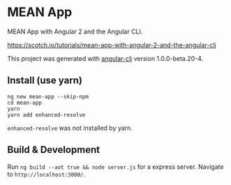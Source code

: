 # MEAN App

MEAN App with Angular 2 and the Angular CLI.

https://scotch.io/tutorials/mean-app-with-angular-2-and-the-angular-cli

This project was generated with [angular-cli](https://github.com/angular/angular-cli) version 1.0.0-beta.20-4.

## Install (use yarn) 

```
ng new mean-app --skip-npm
cd mean-app
yarn
yarn add enhanced-resolve
```
`enhanced-resolve` was not installed by yarn.

## Build & Development
Run `ng build --aot true && node server.js` for a express server. Navigate to `http://localhost:3000/`.
